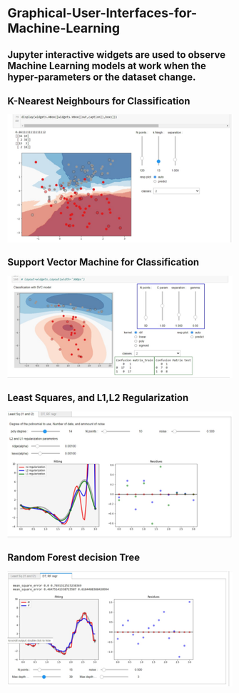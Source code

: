 # Graphical-User-Interfaces-for-Machine-Learning
## Jupyter interactive widgets are used to observe Machine Learning models at work when the hyper-parameters or the dataset change.

## K-Nearest Neighbours for Classification

![alt text](https://github.com/Sergio-Per/Graphical-User-Interfaces-for-Machine-Learning/blob/main/KNN%20GUI.jpg)

## Support Vector Machine for Classification

![alt text](https://github.com/Sergio-Per/Graphical-User-Interfaces-for-Machine-Learning/blob/main/SVC%20GUI.jpg)

## Least Squares, and L1,L2 Regularization

![alt text](https://github.com/Sergio-Per/Graphical-User-Interfaces-for-Machine-Learning/blob/main/Least%20sq%20Lasso%20Ridge%20GUI.jpg)


## Random Forest decision Tree

![alt text](https://github.com/Sergio-Per/Graphical-User-Interfaces-for-Machine-Learning/blob/main/Random%20Forest%20and%20Dec%20Tree%20GUI.jpg)
